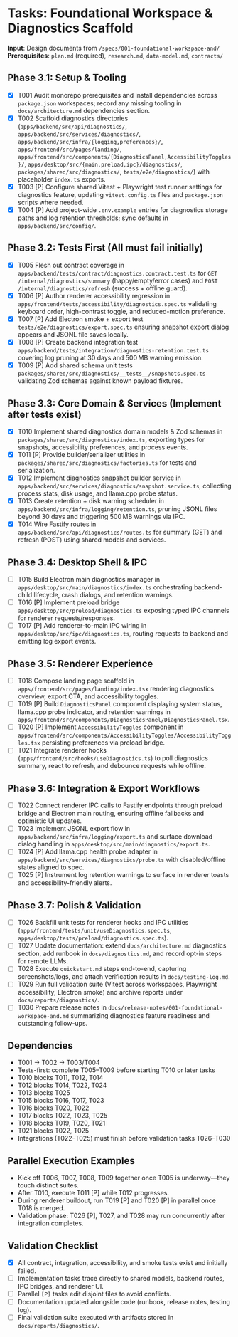 # Tasks: Foundational Workspace & Diagnostics Scaffold

**Input**: Design documents from `/specs/001-foundational-workspace-and/`
**Prerequisites**: `plan.md` (required), `research.md`, `data-model.md`, `contracts/`

## Phase 3.1: Setup & Tooling
- [x] T001 Audit monorepo prerequisites and install dependencies across `package.json` workspaces; record any missing tooling in `docs/architecture.md` dependencies section.
- [x] T002 Scaffold diagnostics directories (`apps/backend/src/api/diagnostics/`, `apps/backend/src/services/diagnostics/`, `apps/backend/src/infra/{logging,preferences}/`, `apps/frontend/src/pages/landing/`, `apps/frontend/src/components/{DiagnosticsPanel,AccessibilityToggles}/`, `apps/desktop/src/{main,preload,ipc}/diagnostics/`, `packages/shared/src/diagnostics/`, `tests/e2e/diagnostics/`) with placeholder `index.ts` exports.
- [x] T003 [P] Configure shared Vitest + Playwright test runner settings for diagnostics feature, updating `vitest.config.ts` files and `package.json` scripts where needed.
- [x] T004 [P] Add project-wide `.env.example` entries for diagnostics storage paths and log retention thresholds; sync defaults in `apps/backend/src/config/`.

## Phase 3.2: Tests First (All must fail initially)
- [x] T005 Flesh out contract coverage in `apps/backend/tests/contract/diagnostics.contract.test.ts` for `GET /internal/diagnostics/summary` (happy/empty/error cases) and `POST /internal/diagnostics/refresh` (success + offline guard).
- [x] T006 [P] Author renderer accessibility regression in `apps/frontend/tests/accessibility/diagnostics.spec.ts` validating keyboard order, high-contrast toggle, and reduced-motion preference.
- [x] T007 [P] Add Electron smoke + export test `tests/e2e/diagnostics/export.spec.ts` ensuring snapshot export dialog appears and JSONL file saves locally.
- [x] T008 [P] Create backend integration test `apps/backend/tests/integration/diagnostics-retention.test.ts` covering log pruning at 30 days and 500 MB warning emission.
- [x] T009 [P] Add shared schema unit tests `packages/shared/src/diagnostics/__tests__/snapshots.spec.ts` validating Zod schemas against known payload fixtures.

## Phase 3.3: Core Domain & Services (Implement after tests exist)
- [x] T010 Implement shared diagnostics domain models & Zod schemas in `packages/shared/src/diagnostics/index.ts`, exporting types for snapshots, accessibility preferences, and process events.
- [x] T011 [P] Provide builder/serializer utilities in `packages/shared/src/diagnostics/factories.ts` for tests and serialization.
- [x] T012 Implement diagnostics snapshot builder service in `apps/backend/src/services/diagnostics/snapshot.service.ts`, collecting process stats, disk usage, and llama.cpp probe status.
- [x] T013 Create retention + disk warning scheduler in `apps/backend/src/infra/logging/retention.ts`, pruning JSONL files beyond 30 days and triggering 500 MB warnings via IPC.
- [x] T014 Wire Fastify routes in `apps/backend/src/api/diagnostics/routes.ts` for summary (GET) and refresh (POST) using shared models and services.

## Phase 3.4: Desktop Shell & IPC
- [ ] T015 Build Electron main diagnostics manager in `apps/desktop/src/main/diagnostics/index.ts` orchestrating backend-child lifecycle, crash dialogs, and retention warnings.
- [ ] T016 [P] Implement preload bridge `apps/desktop/src/preload/diagnostics.ts` exposing typed IPC channels for renderer requests/responses.
- [ ] T017 [P] Add renderer-to-main IPC wiring in `apps/desktop/src/ipc/diagnostics.ts`, routing requests to backend and emitting log export events.

## Phase 3.5: Renderer Experience
- [ ] T018 Compose landing page scaffold in `apps/frontend/src/pages/landing/index.tsx` rendering diagnostics overview, export CTA, and accessibility toggles.
- [ ] T019 [P] Build `DiagnosticsPanel` component displaying system status, llama.cpp probe indicator, and retention warnings in `apps/frontend/src/components/DiagnosticsPanel/DiagnosticsPanel.tsx`.
- [ ] T020 [P] Implement `AccessibilityToggles` component in `apps/frontend/src/components/AccessibilityToggles/AccessibilityToggles.tsx` persisting preferences via preload bridge.
- [ ] T021 Integrate renderer hooks (`apps/frontend/src/hooks/useDiagnostics.ts`) to poll diagnostics summary, react to refresh, and debounce requests while offline.

## Phase 3.6: Integration & Export Workflows
- [ ] T022 Connect renderer IPC calls to Fastify endpoints through preload bridge and Electron main routing, ensuring offline fallbacks and optimistic UI updates.
- [ ] T023 Implement JSONL export flow in `apps/backend/src/infra/logging/export.ts` and surface download dialog handling in `apps/desktop/src/main/diagnostics/export.ts`.
- [ ] T024 [P] Add llama.cpp health probe adapter in `apps/backend/src/services/diagnostics/probe.ts` with disabled/offline states aligned to spec.
- [ ] T025 [P] Instrument log retention warnings to surface in renderer toasts and accessibility-friendly alerts.

## Phase 3.7: Polish & Validation
- [ ] T026 Backfill unit tests for renderer hooks and IPC utilities (`apps/frontend/tests/unit/useDiagnostics.spec.ts`, `apps/desktop/tests/preload/diagnostics.spec.ts`).
- [ ] T027 Update documentation: extend `docs/architecture.md` diagnostics section, add runbook in `docs/diagnostics.md`, and record opt-in steps for remote LLMs.
- [ ] T028 Execute `quickstart.md` steps end-to-end, capturing screenshots/logs, and attach verification results in `docs/testing-log.md`.
- [ ] T029 Run full validation suite (Vitest across workspaces, Playwright accessibility, Electron smoke) and archive reports under `docs/reports/diagnostics/`.
- [ ] T030 Prepare release notes in `docs/release-notes/001-foundational-workspace-and.md` summarizing diagnostics feature readiness and outstanding follow-ups.

## Dependencies
- T001 → T002 → T003/T004
- Tests-first: complete T005–T009 before starting T010 or later tasks
- T010 blocks T011, T012, T014
- T012 blocks T014, T022, T024
- T013 blocks T025
- T015 blocks T016, T017, T023
- T016 blocks T020, T022
- T017 blocks T022, T023, T025
- T018 blocks T019, T020, T021
- T021 blocks T022, T025
- Integrations (T022–T025) must finish before validation tasks T026–T030

## Parallel Execution Examples
- Kick off T006, T007, T008, T009 together once T005 is underway—they touch distinct suites.
- After T010, execute T011 [P] while T012 progresses.
- During renderer buildout, run T019 [P] and T020 [P] in parallel once T018 is merged.
- Validation phase: T026 [P], T027, and T028 may run concurrently after integration completes.

## Validation Checklist
- [x] All contract, integration, accessibility, and smoke tests exist and initially failed.
- [ ] Implementation tasks trace directly to shared models, backend routes, IPC bridges, and renderer UI.
- [ ] Parallel `[P]` tasks edit disjoint files to avoid conflicts.
- [ ] Documentation updated alongside code (runbook, release notes, testing log).
- [ ] Final validation suite executed with artifacts stored in `docs/reports/diagnostics/`.
